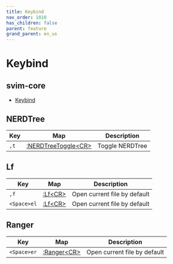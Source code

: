 ```yaml
---
title: Keybind
nav_order: 1010
has_children: false
parent: feature
grand_parent: en_us
---
```



# Keybind


## svim-core

* [Keybind](https://samwhelp.github.io/tool-svim-doc/read/en_us/feature/keybind.html)


## NERDTree

| Key | Map | Description |
| --- | --- | --- |
| `,t` | [:NERDTreeToggle&lt;CR&gt;](https://github.com/preservim/nerdtree#how-can-i-map-a-specific-key-or-shortcut-to-open-nerdtree) | Toggle NERDTree |


## Lf

| Key | Map | Description |
| --- | --- | --- |
| `,f` | [:Lf&lt;CR&gt;](https://github.com/ptzz/lf.vim/blob/master/plugin/lf.vim#L80) | Open current file by default |
| `<Space>el` | [:Lf&lt;CR&gt;](https://github.com/ptzz/lf.vim/blob/master/plugin/lf.vim#L80) | Open current file by default |


## Ranger

| Key | Map | Description |
| --- | --- | --- |
| `<Space>er` | [:Ranger&lt;CR&gt;](https://github.com/francoiscabrol/ranger.vim/blob/master/plugin/ranger.vim#L103) | Open current file by default |
